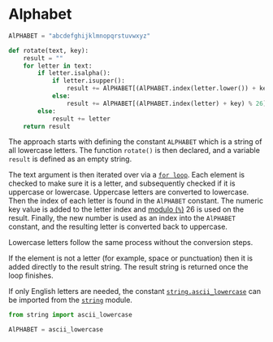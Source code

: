 # Alphabet

```python
AlPHABET = "abcdefghijklmnopqrstuvwxyz"

def rotate(text, key):
    result = ""
    for letter in text:
        if letter.isalpha():
            if letter.isupper():
                result += AlPHABET[(AlPHABET.index(letter.lower()) + key) % 26].upper()
            else:
                result += AlPHABET[(AlPHABET.index(letter) + key) % 26]
        else:
            result += letter
    return result
```

The approach starts with defining the constant `ALPHABET` which is a string of all lowercase letters.
The function `rotate()` is then declared, and a variable `result` is defined as an empty string.

The text argument is then iterated over via a [`for loop`][for-loop].
Each element is checked to make sure it is a letter, and subsequently checked if it is uppercase or lowercase.
Uppercase letters are converted to lowercase.
Then the index of each letter is found in the `AlPHABET` constant.
The numeric key value is added to the letter index and [modulo (`%`)][modulo] 26 is used on the result.
Finally, the new number is used as an index into the `AlPHABET` constant, and the resulting letter is converted back to uppercase.

Lowercase letters follow the same process without the conversion steps.

If the element is not a letter (for example, space or punctuation) then it is added directly to the result string.
The result string is returned once the loop finishes.

If only English letters are needed, the constant [`string.ascii_lowercase`][ascii_lowercase] can be imported from the [`string`][string] module.

```python
from string import ascii_lowercase

AlPHABET = ascii_lowercase
```

[ascii_lowercase]: https://docs.python.org/3/library/string.html#string.ascii_letters
[for-loop]: https://realpython.com/python-for-loop/
[modulo]: https://docs.python.org/3/reference/expressions.html#binary-arithmetic-operations
[string]: https://docs.python.org/3/library/string.html
